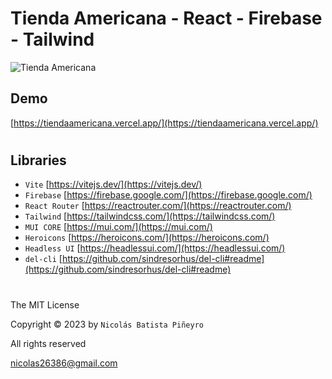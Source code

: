 # Tienda Americana - React - Firebase - Tailwind

![Tienda Americana](https://res.cloudinary.com/dmnyy2q99/image/upload/v1730596589/demo_g0qzsa.gif)

## Demo

[https://tiendaamericana.vercel.app/](https://tiendaamericana.vercel.app/)

#

## Libraries

* `Vite` [https://vitejs.dev/](https://vitejs.dev/)
* `Firebase` [https://firebase.google.com/](https://firebase.google.com/)
* `React Router` [https://reactrouter.com/](https://reactrouter.com/)
* `Tailwind` [https://tailwindcss.com/](https://tailwindcss.com/)
* `MUI CORE` [https://mui.com/](https://mui.com/)
* `Heroicons` [https://heroicons.com/](https://heroicons.com/)
* `Headless UI` [https://headlessui.com/](https://headlessui.com/)
* `del-cli` [https://github.com/sindresorhus/del-cli#readme](https://github.com/sindresorhus/del-cli#readme)

#

The MIT License

Copyright © 2023 by `Nicolás Batista Piñeyro`

All rights reserved

<nicolas26386@gmail.com>
